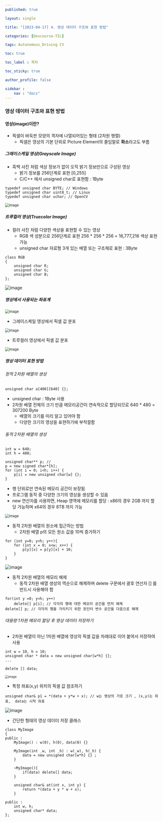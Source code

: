 ```yaml
---
published: true

layout: single

title: "[2023-04-17] 4. 영상 데이터 구조와 표현 방법"

categories: [Devcourse-TIL]

tags: Autonomous_Driving CV

toc: true

toc_label : 목차

toc_sticky: true

author_profile: false

sidebar :
    nav : "docs"
---
```


### 영상 데이터 구조와 표현 방법



#### 영상(image)이란?

- 픽셀이 바둑판 모양의 격자에 나열되어있는 형태 (2차원 행렬)
  - 픽셀은 영상의 기본 단위로 Picture Element의 줄임말로 **화소**라고도 부름



##### 그레이스케일 영상(Grayscale Image)

- 흑백 사진 처럼 색상 정보가 없이 오직 밝기 정보만으로 구성된 영상
  - 밝기 정보를 256단계로 표현 [0,255]
  - C/C++ 에서 unsigned char로 표현함 : 1Byte

```
typedef unsigned char BYTE; // Windows
typedef unsigned char uint8_t; // Linux
typedef unsigned char uchar; // OpenCV
```





<img src="https://user-images.githubusercontent.com/116723552/232666962-e83a27dc-b62e-4627-b11e-c632cf308dee.png" alt="image" style="zoom:80%;" />



##### 트루컬러 영상(Truecolor Image)

- 컬러 사진 처럼 다양한 색상을 표현할 수 있는 영상
  - RGB 색 성분으로 256단계로 표현 256 * 256 * 256 = 16,777,216 색상 표현 가능
  - unsigned char 자료형 3개 있는 배열 또는 구조체로 표현 : 3Byte

```
class RGB
{
    unsigned char R;
    unsigned char G;
    unsigned char B;
};
```

![image](https://user-images.githubusercontent.com/116723552/232667528-ba6c64b6-0f69-4447-b163-a1fce9fb26e7.png)



##### 영상에서 사용되는 좌표계

<img src="https://user-images.githubusercontent.com/116723552/232667741-156f9d52-48b9-47c7-a4dc-a5fa6e4b417e.png" alt="image" style="zoom:80%;" />

- 그레이스케일 영상에서 픽셀 값 분포 

<img src="https://user-images.githubusercontent.com/116723552/232667884-5c9307a5-316b-4634-bd0f-4f50381be223.png" alt="image" style="zoom:80%;" />

- 트루컬러 영상에서 픽셀 값 분포

<img src="https://user-images.githubusercontent.com/116723552/232667988-9744b28b-7d96-47c0-a905-dad110ab37de.png" alt="image" style="zoom:80%;" />



##### 영상 데이터 표현 방법

###### 정적 2차원 배열의 생성

```
unsigned char a[480][640] {};
```

- unsigned char : 1Byte 사용
- 2차원 배열 전체의 크기 만큼 메모리공간이 연속적으로 할당되므로 640 * 480 = 307200 Byte
  - 배열의 크기를 미리 알고 있어야 함
  - 다양한 크기의 영상을 표현하기에 부적절함



###### 동적 2차원 배열의 생성

```
int w = 640;
int h = 480;

unsigned char** p; // 
p = new signed char*[h];
for (int i = 0; i<h; i++) {
	p[i] = new unsigned char[w] {};
}
```

- 행 단위로만 연속된 메모리 공간이 보장됨
- 프로그램 동작 중 다양한 크기의 영상을 생성할 수 있음
- new 연산자를 사용하면, Heap 영역에 메모리를 할당 : x86의 경우 2GB 까지 할당 가능하며 x64의 경우 8TB 까지 가능

<img src="https://user-images.githubusercontent.com/116723552/232675955-7c913fe0-198c-4f4b-96d1-b8d0c011a769.png" alt="image" style="zoom:80%;" />

- 동적 2차원 배열의 원소에 접근하는 방법
  - 2차원 배열 p의 모든 원소 값을 10씩 증가하기

```
for (int y=0; y<h; y++){
	for (int x = 0; x<w; x++) {
		p[y][x] = p[y][x] + 10;
	}
}
```

![image](https://user-images.githubusercontent.com/116723552/232676924-4f08d1da-79a2-4950-93a1-3a4e323aa514.png)



- 동적 2차원 배열의 메모리 해제
  - 동적 2차원 배열 생성의 역순으로 해제하며 delete 구문에서 괄호 연산자 [] 를 반드시 사용해야 함

```
for(int y =0; y<h; y++)
	delete[] p[i]; // 각각의 행에 대한 메모리 공간을 먼저 해제
delete[] p; // 각각의 행을 가리키기 위한 포인터 변수 공간을 다음으로 해제
```



###### 대용량 1차원 메모리 할당 후 영상 데이터 저장하기

- 2차원 배열이 아닌 1차원 배열에 영상의 픽셀 값을 차례대로 이어 붙여서 저장하여 사용

```
int w = 10, h = 10;
unsigned char * data = new unsigned char[w*h] {};
...

delete [] data;
```

<img src="https://user-images.githubusercontent.com/116723552/232679211-62d0f37a-af52-4801-95ce-ddae78b8c130.png" alt="image" style="zoom:67%;" />

- 특정 좌표(x,y) 위치의 픽셀 값 참조하기

```
unsigned char& p1 = *(data + y*w + x); // w는 영상의 가로 크기 , (x,y)는 좌표,  data는 시작 좌표
```

![image](https://user-images.githubusercontent.com/116723552/232682893-eebc0dff-37e0-4339-bc7d-f8311dbedbda.png)



- 간단한 형태의 영상 데이터 저장 클래스

```
class MyImage
{
public : 
	MyImage() : w(0), h(0), data(0) {}
	
	MyImage(int _w, int _h) : w(_w), h(_h) {
		data = new unsigned char[w*h] {} ;
	}
	
	~MyImage(){
		if(data) delete[] data;
	}
	
	unsigned char& at(int x, int y) {
		return *(data + y * w + x);
	}
		
public :
	int w, h;
	unsigned char* data;
};
```

